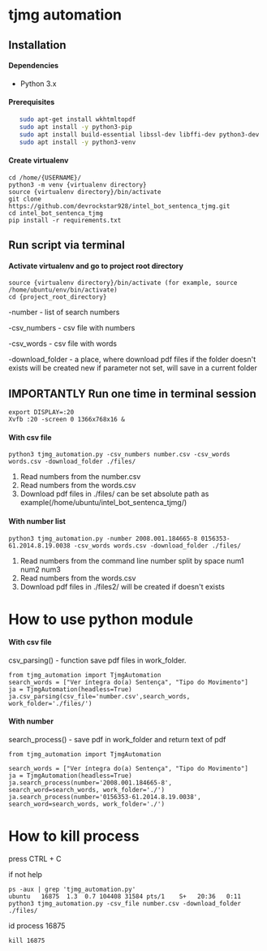 #   tjmg automation

## Installation

#### Dependencies
* Python 3.x

#### Prerequisites
```bash
   sudo apt-get install wkhtmltopdf
   sudo apt install -y python3-pip
   sudo apt install build-essential libssl-dev libffi-dev python3-dev
   sudo apt install -y python3-venv
```

#### Create virtualenv
```
cd /home/{USERNAME}/
python3 -m venv {virtualenv directory}
source {virtualenv directory}/bin/activate
git clone https://github.com/devrockstar928/intel_bot_sentenca_tjmg.git
cd intel_bot_sentenca_tjmg
pip install -r requirements.txt
```

## Run script via terminal

#### Activate virtualenv and go to project root directory
```
source {virtualenv directory}/bin/activate (for example, source /home/ubuntu/env/bin/activate)
cd {project_root_directory}
```

-number - list of search numbers

-csv_numbers - csv file with numbers

-csv_words - csv file with words

-download_folder - a place, where download pdf files if the folder doesn't exists will be created new if parameter not set, will save in a current folder

## IMPORTANTLY Run one time in terminal session
```
export DISPLAY=:20
Xvfb :20 -screen 0 1366x768x16 &
```

#### With csv file
```
python3 tjmg_automation.py -csv_numbers number.csv -csv_words words.csv -download_folder ./files/
```
1. Read numbers from the number.csv
2. Read numbers from the words.csv
3. Download pdf files in  ./files/ can be set absolute path as example(/home/ubuntu/intel_bot_sentenca_tjmg/)

#### With number list
```
python3 tjmg_automation.py -number 2008.001.184665-8 0156353-61.2014.8.19.0038 -csv_words words.csv -download_folder ./files/
```
1. Read numbers from the command line number split by space num1 num2 num3
2. Read numbers from the words.csv
3. Download pdf files in  ./files2/ will be created if doesn't exists

# How to use python module

#### With csv file
csv_parsing() - function save pdf files in work_folder.
```
from tjmg_automation import TjmgAutomation
search_words = ["Ver íntegra do(a) Sentença", "Tipo do Movimento"]
ja = TjmgAutomation(headless=True)
ja.csv_parsing(csv_file='number.csv',search_words, work_folder='./files/')
```
#### With number
search_process() - save pdf in work_folder and return text of pdf
```
from tjmg_automation import TjmgAutomation

search_words = ["Ver íntegra do(a) Sentença", "Tipo do Movimento"]
ja = TjmgAutomation(headless=True)
ja.search_process(number='2008.001.184665-8', search_word=search_words, work_folder='./')
ja.search_process(number='0156353-61.2014.8.19.0038', search_word=search_words, work_folder='./')
```
# How to kill process
press CTRL + C

if not help
```
ps -aux | grep 'tjmg_automation.py'
ubuntu   16875  1.3  0.7 104408 31584 pts/1    S+   20:36   0:11 python3 tjmg_automation.py -csv_file number.csv -download_folder ./files/
```
id process 16875
```
kill 16875
```
